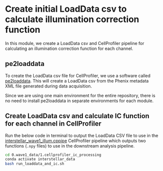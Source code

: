 # Create initial LoadData csv to calculate illumination correction function

In this module, we create a LoadData csv and CellProfiler pipeline for calculating an illumination correction function for each channel.

## pe2loaddata

To create the LoadData csv file for CellProfiler, we use a software called [pe2loaddata](https://github.com/broadinstitute/pe2loaddata/tree/220ac512bfc0c2e582d379b19411c1585272aee3). 
This will create a LoadData csv from the Phenix metadata XML file generated during data acquisition. 

Since we are using one main environment for the entire repository, there is no need to install pe2loaddata in separate environments for each module.

## Create LoadData csv and calculate IC function for each channel in CellProfiler

Run the below code in terminal to output the LoadData CSV file to use in the [interstellar_wave1_illum.cppipe](0.wave1_data/1.cellprofiler_ic_processing/interstellar_wave1_illum.cppipe) CellProfiler pipeline which outputs two functions (`.npy` files) to use in the downstream analysis pipeline.

```bash
cd 0.wave1_data/1.cellprofiler_ic_processing
conda activate interstellar_data
bash run_loaddata_and_ic.sh
```
